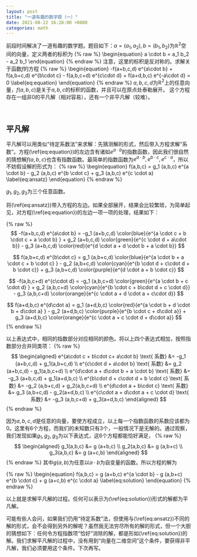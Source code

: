 ```yaml
---
layout: post
title: "一道有趣的数学题（一）"
date: 2021-08-22 16:28:00 +0800
categories: math
---
```


前段时间解决了一道有趣的数学题。题目如下：$a=(a_1,a_2),b=(b_1,b_2)$为$\mathbb{R}^2$空间的向量，定义两者的标积为
{% raw %}
\begin{equation}
a \cdot b = a_1 b_2 - a_2 b_1
\end{equation}
{% endraw %}
注意，这里的标积是反对称的。求解关于函数$f$的方程
{% raw %}
\begin{equation}
-f(a+b,c,d) e^{a\cdot b} + f(a,b+c,d) e^{b\cdot c} - f(a,b,c+d) e^{c\cdot d} + f(a+d,b,c) e^{-a\cdot d} = 0
\label{eq:equation}
\end{equation}
{% endraw %}
$a,b,c,d$为$\mathbb{R}^2$上的任意向量，$f(a,b,c)$是关于$a,b,c$的标积的函数，并且可以在原点处泰勒展开。 这个方程存在一组非0的平凡解（相对容易），还有一个非平凡解（较难）。

<br/>

## 平凡解
平凡解可以用类似“待定系数法”来求解：先猜测解的形式，然后带入方程求解“系数”。方程(\ref{eq:equation})的左边含有诸如$e^{a \cdot b}$的指数函数，因此我们很自然的猜想解$f(a,b,c)$也含有指数函数。最简单的指数函数为$e^{a\cdot b}, e^{b\cdot c}, e^{c\cdot a}$，所以不妨假设解的形式为：
{% raw %}
\begin{equation}
f(a,b,c) = g_1 (a,b,c) e^{a \cdot b} - g_2 (a,b,c) e^{b \cdot c} + g_3 (a,b,c) e^{c \cdot a}
\label{eq:ansatz}
\end{equation}
{% endraw %}

$g_1, g_2, g_3$为三个任意函数。


将(\ref{eq:ansatz})带入方程的左边。如果全部展开，结果会比较繁琐，为简单起见，对方程(\ref{eq:equation})的左边一项一项的处理，结果如下：

{% raw %}
$$
-f(a+b,c,d) e^{a\cdot b} = -g_1 (a+b,c,d) \color{blue}{e^{a \cdot c + b \cdot c + a \cdot b} } + g_2 (a+b,c,d) \color{green}{e^{c \cdot d + a\cdot b}} - g_3 (a+b,c,d) \color{red}{e^{d \cdot a + d \cdot b + a \cdot b}} 
$$

$$
f(a,b+c,d) e^{b\cdot c} = g_1 (a,b+c,d) \color{blue}{e^{a \cdot b + a \cdot c + b \cdot c} } - g_2 (a,b+c,d) \color{cyan}{e^{b \cdot d + c\cdot d + b \cdot c}} + g_3 (a,b+c,d) \color{purple}{e^{d \cdot a + b \cdot c}}
$$

$$
-f(a,b,c+d) e^{c\cdot d} = -g_1 (a,b,c+d) \color{green}{e^{a \cdot b + c \cdot d} } + g_2 (a,b,c+d) \color{cyan}{e^{b \cdot c + b\cdot d + c \cdot d}} - g_3 (a,b,c+d) \color{orange}{e^{c \cdot a + d \cdot a + c\cdot d}}
$$

$$
f(a+d,b,c) e^{d\cdot a} = g_1 (a+d,b,c) \color{red}{e^{a \cdot b + d \cdot b + d\cdot a} } - g_2 (a+d,b,c) \color{purple}{e^{b \cdot c + d\cdot a}} + g_3 (a+d,b,c) \color{orange}{e^{c \cdot a + c \cdot d + d\cdot a}}
$$
{% endraw %}

以上表达式中，相同的指数部分对应相同的颜色。将以上四个表达式相加，按照指数部分合并同类项：
{% raw %}
$$
\begin{aligned}
e^{a\cdot c + b\cdot c+ a\cdot b} \text{ 系数} &= -g_1 (a+b,c,d) + g_1(a,b+c,d) \\
e^{c\cdot d + a\cdot b} \text{ 系数} &= g_2 (a+b,c,d) - g_1(a,b,c+d) \\
e^{d\cdot a + d\cdot b + a \cdot b} \text{ 系数} &= -g_3 (a+b,c,d) + g_1(a+d,b,c) \\
e^{b\cdot d + c\cdot d + b \cdot c} \text{ 系数} &= -g_2 (a,b+c,d) + g_2(a,b,c+d) \\
e^{d\cdot a + b\cdot c} \text{ 系数} &= g_3 (a,b+c,d) - g_2(a+d,b,c) \\
e^{c\cdot a + d\cdot a + c \cdot d} \text{ 系数} &= -g_3 (a,b,c+d) + g_3(a+d,b,c)
\end{aligned}
$$
{% endraw %}

因为$a,b,c,d$是任意的向量，要使方程成立，以上每一个指数函数的系数应该都为0。这里有6个方程，而我们的未知数只有3个，一般情况下是无解的。通过观察，我们发现如果$g_1, g_2, g_3$为以下表达式，这6个方程都能恰好满足，
{% raw %}
$$
\begin{aligned}
g_1(a,b,c) &= g (a+b,c) \\
g_2(a,b,c) &= g (a,b+c) \\
g_3(a,b,c) &= g (a+c,b)
\end{aligned}
$$
{% endraw %}
其中$g(a,b)$为任意以$a\cdot b$为自变量的函数。所以方程的解为

{% raw %}
\begin{equation}
f(a,b,c) = g (a+b,c) e^{a \cdot b} - g (a,b+c) e^{b \cdot c} + g (a+c,b) e^{c \cdot a}
\label{eq:solution}
\end{equation}
{% endraw %}

以上就是求解平凡解的过程。任何可以表示为(\ref{eq:solution})形式的解都为平凡解。

可能有些人会问，如果我们仍用“待定系数”法，但使用与(\ref{eq:ansatz})不同的解的形式，会不会得到另外的解呢？虽然我无法穷尽所有的解的形式，但一个大胆的猜想如下：任何令方程指数项“恰好”消除的解，都是形如(\ref{eq:solution})的解。我们求解平凡解的过程中，没有用到“向量在二维空间”这个条件，要获得非平凡解，我们必须要用这个条件。下次再写。
